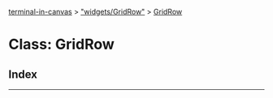 [terminal-in-canvas](../README.md) > ["widgets/GridRow"](../modules/_widgets_gridrow_.md) > [GridRow](../classes/_widgets_gridrow_.gridrow.md)



# Class: GridRow

## Index


---
